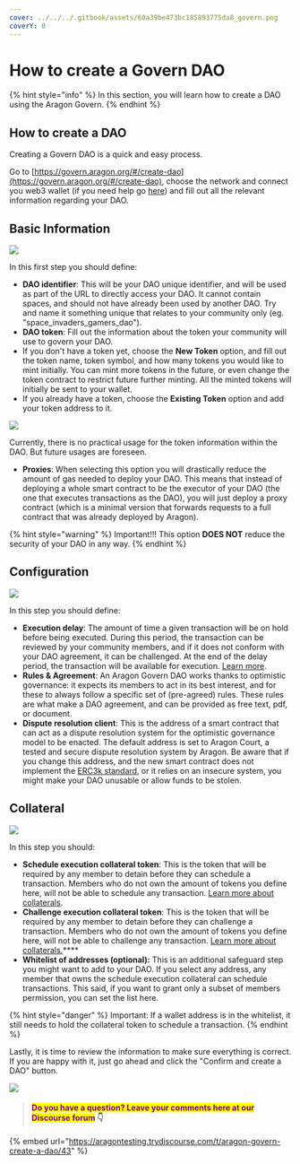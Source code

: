 ```yaml
---
cover: ../../../.gitbook/assets/60a39be473bc185893775da8_govern.png
coverY: 0
---
```


# How to create a Govern DAO

{% hint style="info" %}
In this section, you will learn how to create a DAO using the Aragon Govern.&#x20;
{% endhint %}

## How to create a DAO

Creating a Govern DAO is a quick and easy process.

Go to [https://govern.aragon.org/#/create-dao](https://govern.aragon.org/#/create-dao), choose the network and connect you web3 wallet (if you need help go [here](../set-up-metamask/)) and fill out all the relevant information regarding your DAO.

## Basic Information

![](https://d33v4339jhl8k0.cloudfront.net/docs/assets/5c98a4fe0428633d2cf3fcf7/images/61155889b55c2b04bf6ddda0/file-jQxSjLKpa8.png)

In this first step you should define:

* **DAO identifier**: This will be your DAO unique identifier, and will be used as part of the URL to directly access your DAO. It cannot contain spaces, and should not have already been used by another DAO. Try and name it something unique that relates to your community only (eg. "space\_invaders\_gamers\_dao").&#x20;
* **DAO token**: Fill out the information about the token your community will use to govern your DAO.&#x20;
* If you don't have a token yet, choose the **New Token** option, and fill out the token name, token symbol, and how many tokens you would like to mint initially. You can mint more tokens in the future, or even change the token contract to restrict future further minting. All the minted tokens will initially be sent to your wallet.
* If you already have a token, choose the **Existing Token** option and add your token address to it.&#x20;

![](https://d33v4339jhl8k0.cloudfront.net/docs/assets/5c98a4fe0428633d2cf3fcf7/images/61155a2d21ef206e5592aff7/file-6re43pNq8c.png)

Currently, there is no practical usage for the token information within the DAO. But future usages are foreseen.

* **Proxies**: When selecting this option you will drastically reduce the amount of gas needed to deploy your DAO. This means that instead of deploying a whole smart contract to be the executor of your DAO (the one that executes transactions as the DAO), you will just deploy a proxy contract (which is a minimal version that forwards requests to a full contract that was already deployed by Aragon).&#x20;

{% hint style="warning" %}
Important!!! This option **DOES NOT** reduce the security of your DAO in any way.
{% endhint %}

## Configuration

![](https://d33v4339jhl8k0.cloudfront.net/docs/assets/5c98a4fe0428633d2cf3fcf7/images/6115589a6ffe270af2a9855f/file-jLdUKuX5Ov.png)

In this step you should define:

* **Execution delay**: The amount of time a given transaction will be on hold before being executed. During this period, the transaction can be reviewed by your community members, and if it does not conform with your DAO agreement, it can be challenged. At the end of the delay period, the transaction will be available for execution. [Learn more](navigate-into-your-govern-dao/why-do-transactions-require-a-delay-period-in-order-to-be-executed.md).
* **Rules & Agreement**: An Aragon Govern DAO works thanks to optimistic governance: it expects its members to act in its best interest, and for these to always follow a specific set of (pre-agreed) rules. These rules are what make a DAO agreement, and can be provided as free text, pdf, or document.&#x20;
* **Dispute resolution client**:  This is the address of a smart contract that can act as a dispute resolution system for the optimistic governance model to be enacted. The default address is set to Aragon Court, a tested and secure dispute resolution system by Aragon. Be aware that if you change this address, and the new smart contract does not implement the [ERC3k standard](https://eips.ethereum.org/EIPS/eip-3000), or it relies on an insecure system, you might make your DAO unusable or allow funds to be stolen.

## Collateral

![](https://d33v4339jhl8k0.cloudfront.net/docs/assets/5c98a4fe0428633d2cf3fcf7/images/611558bd64a230081ba1eaec/file-dYJrDvkzgq.png)

In this step you should:

* **Schedule execution collateral token**: This is the token that will be required by any member to detain before they can schedule a transaction. Members who do not own the amount of tokens you define here, will not be able to schedule any transaction. [Learn more about collaterals](navigate-into-your-govern-dao/understanding-collaterals-in-aragon-govern.md).
* **Challenge execution collateral token**: This is the token that will be required by any member to detain before they can challenge a transaction. Members who do not own the amount of tokens you define here, will not be able to challenge any transaction. [Learn more about collaterals.](navigate-into-your-govern-dao/understanding-collaterals-in-aragon-govern.md)****
* **Whitelist of addresses (optional):** This is an additional safeguard step you might want to add to your DAO. If you select any address, any member that owns the schedule execution collateral can schedule transactions. This said, if you want to grant only a subset of members permission, you can set the list here.&#x20;

{% hint style="danger" %}
Important: If a wallet address is in the whitelist, it still needs to hold the collateral token to schedule a transaction.
{% endhint %}

Lastly, it is time to review the information to make sure everything is correct. If you are happy with it, just go ahead and click the "Confirm and create a DAO" button.

![](https://d33v4339jhl8k0.cloudfront.net/docs/assets/5c98a4fe0428633d2cf3fcf7/images/611559fdb55c2b04bf6dddb3/file-fxIiexUROg.png)

> #### <mark style="color:purple;">Do you have a question? Leave your comments here at our Discourse forum</mark> 👇

{% embed url="https://aragontesting.trydiscourse.com/t/aragon-govern-create-a-dao/43" %}
